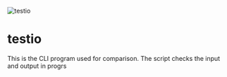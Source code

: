 
![testio]()
# testio
This is the CLI program used for comparison. The script checks the input and output
in progrs
